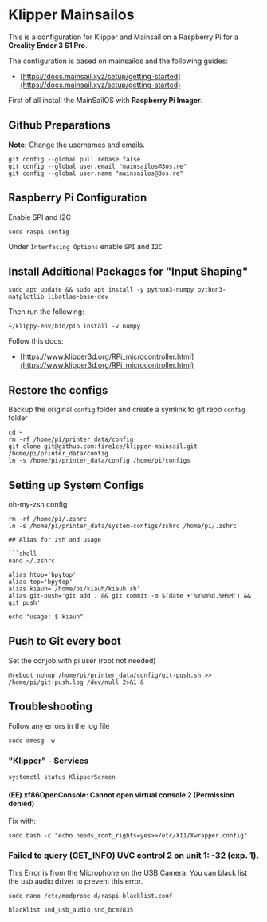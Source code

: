 # Klipper Mainsailos

This is a configuration for Klipper and Mainsail on a Raspberry Pi for a **Creality Ender 3 S1 Pro**.

The configuration is based on mainsailos and the following guides:

- [https://docs.mainsail.xyz/setup/getting-started](https://docs.mainsail.xyz/setup/getting-started)

First of all install the MainSailOS with **Raspberry Pi Imager**.

## Github Preparations

**Note:** Change the usernames and emails.

```shell
git config --global pull.rebase false
git config --global user.email "mainsailos@3os.re"
git config --global user.name "mainsailos@3os.re"
```

## Raspberry Pi Configuration

Enable SPI and I2C

```shell
sudo raspi-config
```

Under `Interfacing Options` enable `SPI` and `I2C`

## Install Additional Packages for "Input Shaping"

```shell
sudo apt update && sudo apt install -y python3-numpy python3-matplotlib libatlas-base-dev
```

Then run the following:

```shell
~/klippy-env/bin/pip install -v numpy
```

Follow this docs:

- [https://www.klipper3d.org/RPi_microcontroller.html](https://www.klipper3d.org/RPi_microcontroller.html)

## Restore the configs

Backup the original `config` folder and create a symlink to git repo `config` folder

```shell
cd ~ 
rm -rf /home/pi/printer_data/config
git clone git@github.com:fire1ce/klipper-mainsail.git /home/pi/printer_data/config
ln -s /home/pi/printer_data/config /home/pi/configs
```

## Setting up System Configs

oh-my-zsh config

```shell
rm -rf /home/pi/.zshrc
ln -s /home/pi/printer_data/system-configs/zshrc /home/pi/.zshrc
```

```
## Alias for zsh and usage

```shell
nano ~/.zshrc
```

```shell
alias htop='bpytop'
alias top='bpytop'
alias kiauh='/home/pi/kiauh/kiauh.sh'
alias git-push='git add . && git commit -m $(date +'%Y%m%d.%H%M') && git push'
```

```shell
echo "usage: $ kiauh"
```

## Push to Git every boot

Set the conjob with pi user (root not needed)

```shell
@reboot nohup /home/pi/printer_data/config/git-push.sh >> /home/pi/git-push.log /dev/null 2>&1 &
```

## Troubleshooting

Follow any errors in the log file

```shell
sudo dmesg -w
```

### "Klipper" - Services

```shell
systemctl status KlipperScreen
```

#### (EE) xf86OpenConsole: Cannot open virtual console 2 (Permission denied)

Fix with:

```shell
sudo bash -c "echo needs_root_rights=yes>>/etc/X11/Xwrapper.config"
```

### Failed to query (GET_INFO) UVC control 2 on unit 1: -32 (exp. 1).

This Error is from the Microphone on the USB Camera.
You can black list the usb audio driver to prevent this error.

```shell
sudo nano /etc/modprobe.d/raspi-blacklist.conf
```

```shell
blacklist snd_usb_audio,snd_bcm2835
```
